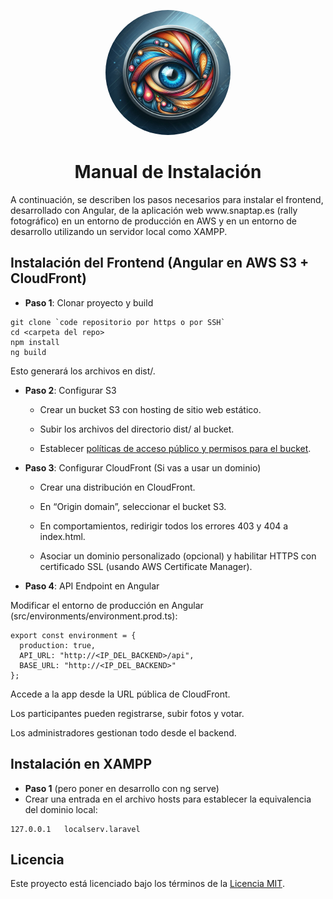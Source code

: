 <p align="center">
  <img src="Logo.png" alt="Foto Rally" width="200" style="border-radius: 100px;">
</p>
<h1 align="center">Manual de Instalación</h1>
A continuación, se describen los pasos necesarios para instalar el frontend, desarrollado con Angular, de la aplicación web www.snaptap.es (rally fotográfico) en un entorno de producción en AWS y en un entorno de desarrollo utilizando un servidor local como XAMPP.

## **Instalación del Frontend (Angular en AWS S3 + CloudFront)**
- **Paso 1**: Clonar proyecto y build 
````
git clone `code repositorio por https o por SSH` 
cd <carpeta del repo>
npm install
ng build 
````
Esto generará los archivos en dist/.

- **Paso 2**: Configurar S3
  - Crear un bucket S3 con hosting de sitio web estático.

  - Subir los archivos del directorio dist/ al bucket.

  - Establecer [políticas de acceso público y permisos para el bucket](https://docs.aws.amazon.com/es_es/AmazonS3/latest/userguide/creating-buckets-s3.html).

- **Paso 3**: Configurar CloudFront (Si vas a usar un dominio)
  - Crear una distribución en CloudFront.

  - En “Origin domain”, seleccionar el bucket S3.

  - En comportamientos, redirigir todos los errores 403 y 404 a index.html.

  - Asociar un dominio personalizado (opcional) y habilitar HTTPS con certificado SSL (usando AWS Certificate Manager).

- **Paso 4**: API Endpoint en Angular
  
Modificar el entorno de producción en Angular (src/environments/environment.prod.ts):
````
export const environment = {
  production: true,
  API_URL: "http://<IP_DEL_BACKEND>/api",
  BASE_URL: "http://<IP_DEL_BACKEND>"
};
````
Accede a la app desde la URL pública de CloudFront.

Los participantes pueden registrarse, subir fotos y votar.

Los administradores gestionan todo desde el backend.

## **Instalación en XAMPP**

  - **Paso 1** (pero poner en desarrollo con ng serve)
  - Crear una entrada en el archivo hosts para establecer la equivalencia del dominio local:
  ````
  127.0.0.1   localserv.laravel
  ````

## Licencia

Este proyecto está licenciado bajo los términos de la [Licencia MIT](./LICENSE.md).
